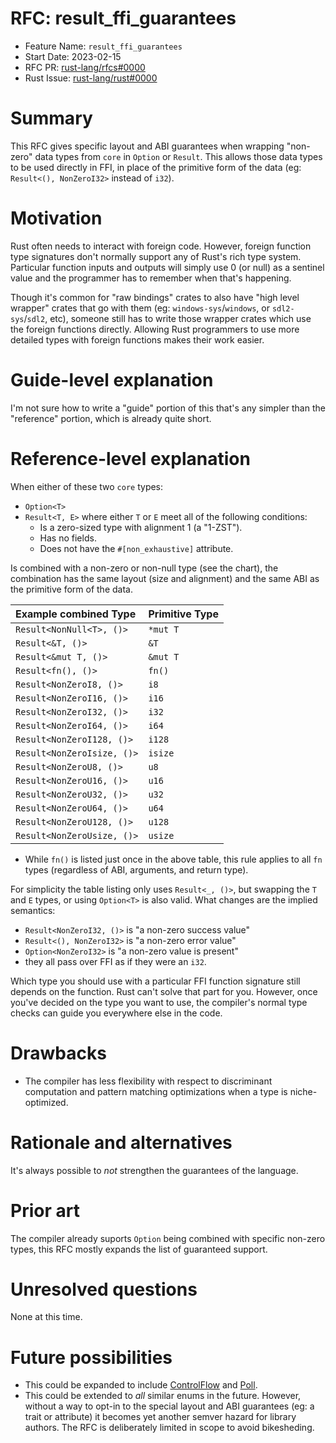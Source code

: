 # RFC: result_ffi_guarantees

- Feature Name: `result_ffi_guarantees`
- Start Date: 2023-02-15
- RFC PR: [rust-lang/rfcs#0000](https://github.com/rust-lang/rfcs/pull/0000)
- Rust Issue: [rust-lang/rust#0000](https://github.com/rust-lang/rust/issues/0000)

# Summary
[summary]: #summary

This RFC gives specific layout and ABI guarantees when wrapping "non-zero" data types from `core` in `Option` or `Result`. This allows those data types to be used directly in FFI, in place of the primitive form of the data (eg: `Result<(), NonZeroI32>` instead of `i32`).

# Motivation
[motivation]: #motivation

Rust often needs to interact with foreign code. However, foreign function type signatures don't normally support any of Rust's rich type system. Particular function inputs and outputs will simply use 0 (or null) as a sentinel value and the programmer has to remember when that's happening.

Though it's common for "raw bindings" crates to also have "high level wrapper" crates that go with them (eg: `windows-sys`/`windows`, or `sdl2-sys`/`sdl2`, etc), someone still has to write those wrapper crates which use the foreign functions directly. Allowing Rust programmers to use more detailed types with foreign functions makes their work easier.

# Guide-level explanation
[guide-level-explanation]: #guide-level-explanation

I'm not sure how to write a "guide" portion of this that's any simpler than the "reference" portion, which is already quite short.

# Reference-level explanation
[reference-level-explanation]: #reference-level-explanation

When either of these two `core` types:

* `Option<T>`
* `Result<T, E>` where either `T` or `E` meet all of the following conditions:
  * Is a zero-sized type with alignment 1 (a "1-ZST").
  * Has no fields.
  * Does not have the `#[non_exhaustive]` attribute.

Is combined with a non-zero or non-null type (see the chart), the combination has the same layout (size and alignment) and the same ABI as the primitive form of the data.

| Example combined Type | Primitive Type |
|:-|:-|
| `Result<NonNull<T>, ()>` | `*mut T` |
| `Result<&T, ()>` | `&T` |
| `Result<&mut T, ()>` | `&mut T` |
| `Result<fn(), ()>` | `fn()` |
| `Result<NonZeroI8, ()>` | `i8` |
| `Result<NonZeroI16, ()>` | `i16` |
| `Result<NonZeroI32, ()>` | `i32` |
| `Result<NonZeroI64, ()>` | `i64` |
| `Result<NonZeroI128, ()>` | `i128` |
| `Result<NonZeroIsize, ()>` | `isize` |
| `Result<NonZeroU8, ()>` | `u8` |
| `Result<NonZeroU16, ()>` | `u16` |
| `Result<NonZeroU32, ()>` | `u32` |
| `Result<NonZeroU64, ()>` | `u64` |
| `Result<NonZeroU128, ()>` | `u128` |
| `Result<NonZeroUsize, ()>` | `usize` |

* While `fn()` is listed just once in the above table, this rule applies to all `fn` types (regardless of ABI, arguments, and return type).

For simplicity the table listing only uses `Result<_, ()>`, but swapping the `T` and `E` types, or using `Option<T>` is also valid.
What changes are the implied semantics:
* `Result<NonZeroI32, ()>` is "a non-zero success value"
* `Result<(), NonZeroI32>` is "a non-zero error value"
* `Option<NonZeroI32>` is "a non-zero value is present"
* they all pass over FFI as if they were an `i32`.

Which type you should use with a particular FFI function signature still depends on the function.
Rust can't solve that part for you.
However, once you've decided on the type you want to use, the compiler's normal type checks can guide you everywhere else in the code.

# Drawbacks
[drawbacks]: #drawbacks

* The compiler has less flexibility with respect to discriminant computation and pattern matching optimizations when a type is niche-optimized.

# Rationale and alternatives
[rationale-and-alternatives]: #rationale-and-alternatives

It's always possible to *not* strengthen the guarantees of the language.

# Prior art
[prior-art]: #prior-art

The compiler already suports `Option` being combined with specific non-zero types, this RFC mostly expands the list of guaranteed support.

# Unresolved questions
[unresolved-questions]: #unresolved-questions

None at this time.

# Future possibilities
[future-possibilities]: #future-possibilities

* This could be expanded to include [ControlFlow](https://doc.rust-lang.org/nightly/core/ops/enum.ControlFlow.html) and [Poll](https://doc.rust-lang.org/nightly/core/task/enum.Poll.html).
* This could be extended to *all* similar enums in the future. However, without a way to opt-in to the special layout and ABI guarantees (eg: a trait or attribute) it becomes yet another semver hazard for library authors. The RFC is deliberately limited in scope to avoid bikesheding.

